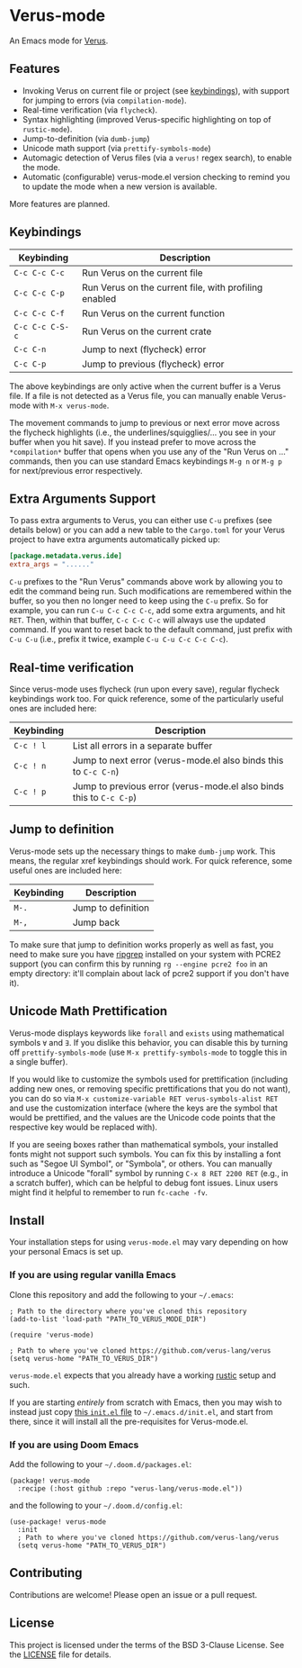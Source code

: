 # Verus-mode

An Emacs mode for [Verus](https://github.com/verus-lang/verus).

## Features

+ Invoking Verus on current file or project (see [keybindings](#keybindings)),
  with support for jumping to errors (via `compilation-mode`).
+ Real-time verification (via `flycheck`).
+ Syntax highlighting (improved Verus-specific highlighting on top of `rustic-mode`).
+ Jump-to-definition (via `dumb-jump`)
+ Unicode math support (via `prettify-symbols-mode`)
+ Automagic detection of Verus files (via a `verus!` regex search), to enable
  the mode.
+ Automatic (configurable) verus-mode.el version checking to remind you to
  update the mode when a new version is available.

More features are planned.

## Keybindings

| Keybinding      | Description                                           |
|-----------------|-------------------------------------------------------|
| `C-c C-c C-c`   | Run Verus on the current file                         |
| `C-c C-c C-p`   | Run Verus on the current file, with profiling enabled |
| `C-c C-c C-f`   | Run Verus on the current function                     |
| `C-c C-c C-S-c` | Run Verus on the current crate                        |
| `C-c C-n`       | Jump to next (flycheck) error                         |
| `C-c C-p`       | Jump to previous (flycheck) error                     |

The above keybindings are only active when the current buffer is a Verus file.
If a file is not detected as a Verus file, you can manually enable Verus-mode
with `M-x verus-mode`.

The movement commands to jump to previous or next error move across the flycheck
highlights (i.e., the underlines/squigglies/... you see in your buffer when you
hit save). If you instead prefer to move across the `*compilation*` buffer that
opens when you use any of the "Run Verus on ..." commands, then you can use
standard Emacs keybindings `M-g n` or `M-g p` for next/previous error
respectively.

## Extra Arguments Support

To pass extra arguments to Verus, you can either use `C-u` prefixes (see details
below) or you can add a new table to the `Cargo.toml` for your Verus project to
have extra arguments automatically picked up:

``` toml
[package.metadata.verus.ide]
extra_args = "......"
```

`C-u` prefixes to the "Run Verus" commands above work by allowing you to edit
the command being run. Such modifications are remembered within the buffer, so
you then no longer need to keep using the `C-u` prefix. So for example, you can
run `C-u C-c C-c C-c`, add some extra arguments, and hit `RET`. Then, within
that buffer, `C-c C-c C-c` will always use the updated command. If you want to
reset back to the default command, just prefix with `C-u C-u` (i.e., prefix it
twice, example `C-u C-u C-c C-c C-c`).

## Real-time verification

Since verus-mode uses flycheck (run upon every save), regular flycheck
keybindings work too. For quick reference, some of the particularly useful ones
are included here:

| Keybinding | Description                                                         |
|------------|---------------------------------------------------------------------|
| `C-c ! l`  | List all errors in a separate buffer                                |
| `C-c ! n`  | Jump to next error (verus-mode.el also binds this to `C-c C-n`)     |
| `C-c ! p`  | Jump to previous error (verus-mode.el also binds this to `C-c C-p`) |

## Jump to definition

Verus-mode sets up the necessary things to make `dumb-jump` work. This means,
the regular xref keybindings should work. For quick reference, some useful ones
are included here:

| Keybinding | Description                          |
|------------|--------------------------------------|
| `M-.`      | Jump to definition                   |
| `M-,`      | Jump back                            |

To make sure that jump to definition works properly as well as fast, you need to
make sure you have [ripgrep](https://github.com/BurntSushi/ripgrep) installed on
your system with PCRE2 support (you can confirm this by running `rg --engine
pcre2 foo` in an empty directory: it'll complain about lack of pcre2 support if
you don't have it).

## Unicode Math Prettification

Verus-mode displays keywords like `forall` and `exists` using mathematical
symbols `∀` and `∃`. If you dislike this behavior, you can disable this by
turning off `prettify-symbols-mode` (use `M-x prettify-symbols-mode` to toggle
this in a single buffer).

If you would like to customize the symbols used for prettification (including
adding new ones, or removing specific prettifications that you do not want), you
can do so via `M-x customize-variable RET verus-symbols-alist RET` and use the
customization interface (where the keys are the symbol that would be prettified,
and the values are the Unicode code points that the respective key would be
replaced with).

If you are seeing boxes rather than mathematical symbols, your installed fonts
might not support such symbols. You can fix this by installing a font such as
"Segoe UI Symbol", or "Symbola", or others. You can manually introduce a Unicode
"forall" symbol by running `C-x 8 RET 2200 RET` (e.g., in a scratch buffer),
which can be helpful to debug font issues. Linux users might find it helpful to
remember to run `fc-cache -fv`.

## Install

Your installation steps for using `verus-mode.el` may vary depending on how your
personal Emacs is set up.

### If you are using regular vanilla Emacs

Clone this repository and add the following to your `~/.emacs`:

```emacs-lisp
; Path to the directory where you've cloned this repository
(add-to-list 'load-path "PATH_TO_VERUS_MODE_DIR")

(require 'verus-mode)

; Path to where you've cloned https://github.com/verus-lang/verus
(setq verus-home "PATH_TO_VERUS_DIR")
```

`verus-mode.el` expects that you already have a working
[rustic](https://github.com/brotzeit/rustic) setup and such.

If you are starting _entirely_ from scratch with Emacs, then you may wish to
instead just copy [this `init.el` file](./.emacs-sandbox/init.el) to
`~/.emacs.d/init.el`, and start from there, since it will install all the
pre-requisites for Verus-mode.el.

### If you are using Doom Emacs

Add the following to your `~/.doom.d/packages.el`:

```emacs-lisp
(package! verus-mode
  :recipe (:host github :repo "verus-lang/verus-mode.el"))
```

and the following to your `~/.doom.d/config.el`:

```emacs-lisp
(use-package! verus-mode
  :init
  ; Path to where you've cloned https://github.com/verus-lang/verus
  (setq verus-home "PATH_TO_VERUS_DIR")
```

## Contributing

Contributions are welcome! Please open an issue or a pull request.

## License

This project is licensed under the terms of the BSD 3-Clause License. See the
[LICENSE](LICENSE) file for details.
